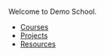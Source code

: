 Welcome to Demo School.

- [Courses](https://github.com/demo-school/courses)
- [Projects](https://github.com/demo-school/capstone-projects)
- [Resources](https://github.com/demo-school/resources_for_bug_bounty)

